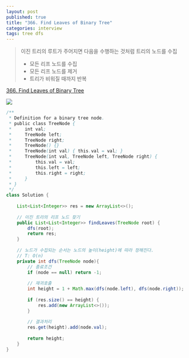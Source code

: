 ```yaml
---
layout: post
published: true
title: "366. Find Leaves of Binary Tree"
categories: interview
tags: tree dfs
---
```


> 이진 트리의 루트가 주어지면 다음을 수행하는 것처럼 트리의 노드를 수집
> - 모든 리프 노드를 수집  
> - 모든 리프 노드를 제거  
> - 트리가 비워질 때까지 반복  

[366. Find Leaves of Binary Tree](https://leetcode.com/problems/find-leaves-of-binary-tree/)

![](https://assets.leetcode.com/uploads/2021/03/16/remleaves-tree.jpg)

```java
/**
 * Definition for a binary tree node.
 * public class TreeNode {
 *     int val;
 *     TreeNode left;
 *     TreeNode right;
 *     TreeNode() {}
 *     TreeNode(int val) { this.val = val; }
 *     TreeNode(int val, TreeNode left, TreeNode right) {
 *         this.val = val;
 *         this.left = left;
 *         this.right = right;
 *     }
 * }
 */
class Solution {
    
    List<List<Integer>> res = new ArrayList<>();
    
    // 이진 트리의 리프 노드 찾기
    public List<List<Integer>> findLeaves(TreeNode root) {
        dfs(root);
        return res;
    }
    
    // 노드가 수집되는 순서는 노드의 높이(height)에 따라 정해진다.
    // T: O(n)
    private int dfs(TreeNode node){
        // 종료조건
        if (node == null) return -1;
        
        // 재귀호출
        int height = 1 + Math.max(dfs(node.left), dfs(node.right));
        
        if (res.size() == height) {
            res.add(new ArrayList<>());
        }
        
        // 결과처리
        res.get(height).add(node.val);
        
        return height;
    }
}
```
